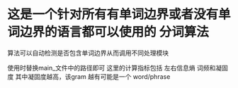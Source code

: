 # 这是一个针对所有有单词边界或者没有单词边界的语言都可以使用的 分词算法

算法可以自动检测是否包含单词边界从而调用不同处理模块

使用时替换main_文件中的路径即可
这里的计算指标包括 左右信息熵 词频和凝固度
其中凝固度越高，该gram 越有可能是一个 word/phrase

